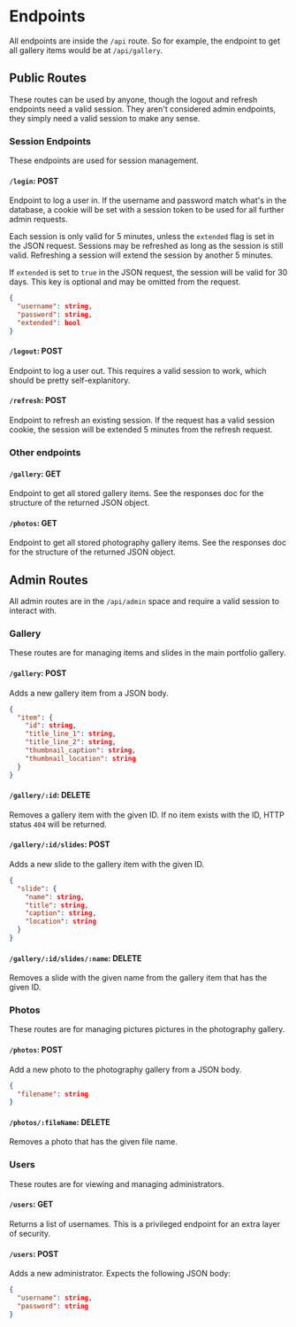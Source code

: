 # Endpoints

All endpoints are inside the `/api` route. So for example, the endpoint to get all gallery items would be at `/api/gallery`.

## Public Routes

These routes can be used by anyone, though the logout and refresh endpoints need a valid session. They aren't considered admin endpoints, they simply need a valid session to make any sense.

### Session Endpoints

These endpoints are used for session management.

#### `/login`: POST

Endpoint to log a user in. If the username and password match what's in the database, a cookie will be set with a session token to be used for all further admin requests.

Each session is only valid for 5 minutes, unless the `extended` flag is set in the JSON request. Sessions may be refreshed as long as the session is still valid. Refreshing a session will extend the session by another 5 minutes.

If `extended` is set to `true` in the JSON request, the session will be valid for 30 days. This key is optional and may be omitted from the request.

```json
{
  "username": string,
  "password": string,
  "extended": bool
}
```

#### `/logout`: POST

Endpoint to log a user out. This requires a valid session to work, which should be pretty self-explanitory.

#### `/refresh`: POST

Endpoint to refresh an existing session. If the request has a valid session cookie, the session will be extended 5 minutes from the refresh request.

### Other endpoints

#### `/gallery`: GET

Endpoint to get all stored gallery items. See the responses doc for the structure of the returned JSON object.

#### `/photos`: GET

Endpoint to get all stored photography gallery items. See the responses doc for the structure of the returned JSON object.

## Admin Routes

All admin routes are in the `/api/admin` space and require a valid session to interact with.

### Gallery

These routes are for managing items and slides in the main portfolio gallery.

#### `/gallery`: POST

Adds a new gallery item from a JSON body.

```json
{
  "item": {
    "id": string,
    "title_line_1": string,
    "title_line_2": string,
    "thumbnail_caption": string,
    "thumbnail_location": string
  }
}
```

#### `/gallery/:id`: DELETE

Removes a gallery item with the given ID. If no item exists with the ID, HTTP status `404` will be returned.

#### `/gallery/:id/slides`: POST

Adds a new slide to the gallery item with the given ID.

```json
{
  "slide": {
    "name": string,
    "title": string,
    "caption": string,
    "location": string
  }
}
```

#### `/gallery/:id/slides/:name`: DELETE

Removes a slide with the given name from the gallery item that has the given ID.

### Photos

These routes are for managing pictures pictures in the photography gallery.

#### `/photos`: POST

Add a new photo to the photography gallery from a JSON body.

```json
{
  "filename": string
}
```

#### `/photos/:fileName`: DELETE

Removes a photo that has the given file name.

### Users

These routes are for viewing and managing administrators.

#### `/users`: GET

Returns a list of usernames. This is a privileged endpoint for an extra layer of security.

#### `/users`: POST

Adds a new administrator. Expects the following JSON body:

```json
{
  "username": string,
  "password": string
}
```
